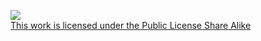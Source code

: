 <a rel="license" href="https://www.bohemia.net/community/licenses/arma-public-license-share-alike" target="_blank" ><img src="https://www.bohemia.net/assets/img/licenses/APL-SA.png
                                                                " ><br>This work is licensed under the Public License Share Alike